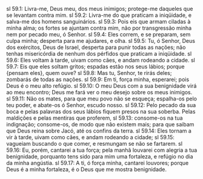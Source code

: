 sl 59.1: Livra-me, Deus meu, dos meus inimigos; protege-me daqueles que se levantam contra mim.
sl 59.2: Livra-me do que praticam a iniqüidade, e salva-me dos homens sanguinários.
sl 59.3: Pois eis que armam ciladas à minha alma; os fortes se ajuntam contra mim, não por transgressão minha nem por pecado meu, ó Senhor.
sl 59.4: Eles correm, e se preparam, sem culpa minha; desperta para me ajudares, e olha.
sl 59.5: Tu, ó Senhor, Deus dos exércitos, Deus de Israel, desperta para punir todas as nações; não tenhas misericórdia de nenhum dos pérfidos que praticam a iniqüidade.
sl 59.6: Eles voltam à tarde, uivam como cães, e andam rodeando a cidade.
sl 59.7: Eis que eles soltam gritos; espadas estão nos seus lábios; porque {pensam eles}, quem ouve?
sl 59.8: Mas tu, Senhor, te rirás deles; zombarás de todas as nações.
sl 59.9: Em ti, força minha, esperarei; pois Deus é o meu alto refúgio.
sl 59.10: O meu Deus com a sua benignidade virá ao meu encontro; Deus me fará ver o meu desejo sobre os meus inimigos.
sl 59.11: Não os mates, para que meu povo não se esqueça; espalha-os pelo teu poder, e abate-os ó Senhor, escudo nosso.
sl 59.12: Pelo pecado da sua boca e pelas palavras dos seus lábios fiquem presos na sua soberba. Pelas maldições e pelas mentiras que proferem,
sl 59.13: consome-os na tua indignação; consome-os, de modo que não existem mais; para que saibam que Deus reina sobre Jacó, até os confins da terra.
sl 59.14: Eles tornam a vir à tarde, uivam como cães, e andam rodeando a cidade;
sl 59.15: vagueiam buscando o que comer, e resmungam se não se fartarem.
sl 59.16: Eu, porém, cantarei a tua força; pela manhã louvarei com alegria a tua benignidade, porquanto tens sido para mim uma fortaleza, e refúgio no dia da minha angústia.
sl 59.17: A ti, ó força minha, cantarei louvores; porque Deus é a minha fortaleza, é o Deus que me mostra benignidade.
